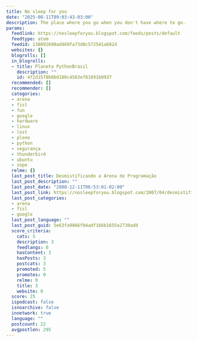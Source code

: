 ```yaml
---
title: No sleep for you
date: "2025-08-11T09:03:43-03:00"
description: The place where you go when you don't have where to go.
params:
  feedlink: https://nosleepforyou.blogspot.com/feeds/posts/default
  feedtype: atom
  feedid: 138092690ad469fa73d0c572541a682d
  websites: {}
  blogrolls: []
  in_blogrolls:
  - title: Planeta PythonBrasil
    description: ""
    id: 4f2d1578b8bd180c4563ef81891b0937
  recommended: []
  recommender: []
  categories:
  - arena
  - fisl
  - fun
  - google
  - hardware
  - linux
  - lost
  - plone
  - python
  - segurança
  - thunderbird
  - ubuntu
  - zope
  relme: {}
  last_post_title: Desmistificando a Arena de Programação
  last_post_description: ""
  last_post_date: "2008-12-11T06:53:01-02:00"
  last_post_link: https://nosleepforyou.blogspot.com/2007/04/desmistificando-arena-de-programacao.html
  last_post_categories:
  - arena
  - fisl
  - google
  last_post_language: ""
  last_post_guid: 5e63fa9866f04adf166b1655e2730add
  score_criteria:
    cats: 5
    description: 3
    feedlangs: 0
    hasContent: 3
    hasPosts: 3
    postcats: 3
    promoted: 5
    promotes: 0
    relme: 0
    title: 3
    website: 0
  score: 25
  ispodcast: false
  isnoarchive: false
  innetwork: true
  language: ""
  postcount: 22
  avgpostlen: 295
---
```

